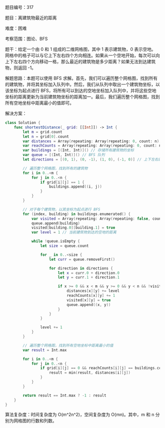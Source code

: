 题目编号：317

题目：离建筑物最近的距离

难度：困难

考察范围：图论、BFS

题干：给定一个由 0 和 1 组成的二维网格图，其中 1 表示建筑物，0 表示空地。网格中的格子可以与它上下左右四个方向相连。如果从一个空地开始，每次可以向上下左右四个方向移动一格，那么最近的建筑物是多少距离？如果无法到达建筑物，则返回 -1。

解题思路：本题可以使用 BFS 求解。首先，我们可以遍历整个网格图，找到所有的建筑物，并将其坐标加入队列中。然后，我们从队列中取出一个建筑物坐标，以该坐标为起点进行 BFS，将所有可以到达的空地坐标加入队列中，并将这些空地坐标的距离更新为当前建筑物坐标的距离加一。最后，我们遍历整个网格图，找到所有空地坐标中距离最小的值即可。

解决方案：

```swift
class Solution {
    func shortestDistance(_ grid: [[Int]]) -> Int {
        let m = grid.count
        let n = grid[0].count
        var distances = Array(repeating: Array(repeating: 0, count: n), count: m) // 存储每个空地到建筑物的最短距离
        var reachCounts = Array(repeating: Array(repeating: 0, count: n), count: m) // 存储每个建筑物可以到达的空地数量
        var buildings = [(Int, Int)]() // 存储所有建筑物的坐标
        var queue = [(Int, Int)]() // BFS 队列
        let directions = [(0, 1), (0, -1), (1, 0), (-1, 0)] // 上下左右四个方向

        // 遍历整个网格图，找到所有的建筑物
        for i in 0..<m {
            for j in 0..<n {
                if grid[i][j] == 1 {
                    buildings.append((i, j))
                }
            }
        }

        // 对于每个建筑物，以其坐标为起点进行 BFS
        for (index, building) in buildings.enumerated() {
            var visited = Array(repeating: Array(repeating: false, count: n), count: m) // 标记是否已经访问过
            queue.append(building)
            visited[building.0][building.1] = true
            var level = 1 // 当前建筑物到达的空地的距离

            while !queue.isEmpty {
                let size = queue.count

                for _ in 0..<size {
                    let curr = queue.removeFirst()

                    for direction in directions {
                        let x = curr.0 + direction.0
                        let y = curr.1 + direction.1

                        if x >= 0 && x < m && y >= 0 && y < n && !visited[x][y] && grid[x][y] == 0 {
                            distances[x][y] += level
                            reachCounts[x][y] += 1
                            visited[x][y] = true
                            queue.append((x, y))
                        }
                    }
                }

                level += 1
            }
        }

        // 遍历整个网格图，找到所有空地坐标中距离最小的值
        var result = Int.max

        for i in 0..<m {
            for j in 0..<n {
                if grid[i][j] == 0 && reachCounts[i][j] == buildings.count {
                    result = min(result, distances[i][j])
                }
            }
        }

        return result == Int.max ? -1 : result
    }
}
```

算法复杂度：时间复杂度为 O(m^2n^2)，空间复杂度为 O(mn)。其中，m 和 n 分别为网格图的行数和列数。